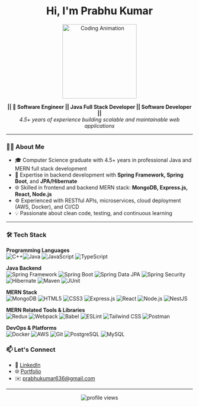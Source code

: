 <!-- GitHub README for profile -->
<h1 align="center">Hi, I'm Prabhu Kumar</h1>
<p align="center">
  <img src="https://cdn-icons-png.flaticon.com/512/226/226777.png" width="200" alt="Coding Animation" />
</p>

<p align="center">
  <b>|| 🚀 Software Engineer || Java Full Stack Developer || Software Developer ||</b><br />
  <i>4.5+ years of experience building scalable and maintainable web applications</i>
</p>

---
### 🧑‍💻 About Me

- 🎓 Computer Science graduate with 4.5+ years in professional Java and MERN full stack development  
- 💼 Expertise in backend development with **Spring Framework, Spring Boot**, and **JPA/Hibernate**  
- 🌐 Skilled in frontend and backend MERN stack: **MongoDB, Express.js, React, Node.js**  
- ⚙️ Experienced with RESTful APIs, microservices, cloud deployment (AWS, Docker), and CI/CD  
- 💡 Passionate about clean code, testing, and continuous learning  
---
<!--
### 📈 GitHub Stats

<p align="center">
  <img src="https://github-readme-stats.vercel.app/api?username=prabhukumar1907&show_icons=true&theme=github_dark&count_private=true&hide=issues" /><img src="https://github-readme-streak-stats.herokuapp.com/?user=prabhukumar1907&theme=dark"/>
</p>
-->

### 🛠️ Tech Stack

**Programming Languages**  
![C++](https://img.shields.io/badge/-C++-black?style=flat-square&logo=c%2B%2B&logoColor=white)![Java](https://img.shields.io/badge/-Java-black?style=flat-square&logo=openjdk&logoColor=white)
 ![JavaScript](https://img.shields.io/badge/-JavaScript-black?style=flat-square&logo=javascript)  ![TypeScript](https://img.shields.io/badge/-TypeScript-black?style=flat-square&logo=typescript)  

**Java Backend**  
![Spring Framework](https://img.shields.io/badge/-Spring_Framework-black?style=flat-square&logo=spring)  ![Spring Boot](https://img.shields.io/badge/-Spring_Boot-black?style=flat-square&logo=springboot)  ![Spring Data JPA](https://img.shields.io/badge/-Spring_Data_JPA-black?style=flat-square&logo=spring)  ![Spring Security](https://img.shields.io/badge/-Spring_Security-black?style=flat-square&logo=spring)  ![Hibernate](https://img.shields.io/badge/-Hibernate-black?style=flat-square&logo=hibernate)  ![Maven](https://img.shields.io/badge/-Maven-black?style=flat-square&logo=apachemaven)  ![JUnit](https://img.shields.io/badge/-JUnit-black?style=flat-square&logo=junit5)  

**MERN Stack**  
![MongoDB](https://img.shields.io/badge/-MongoDB-black?style=flat-square&logo=mongodb) ![HTML5](https://img.shields.io/badge/-HTML5-black?style=flat-square&logo=html5&logoColor=E34F26)
![CSS3](https://img.shields.io/badge/-CSS3-black?style=flat-square&logo=css&logoColor=1572B6) ![Express.js](https://img.shields.io/badge/-Express.js-black?style=flat-square&logo=express)  ![React](https://img.shields.io/badge/-React-black?style=flat-square&logo=react)  ![Node.js](https://img.shields.io/badge/-Node.js-black?style=flat-square&logo=node.js)  ![NestJS](https://img.shields.io/badge/-NestJS-black?style=flat-square&logo=nestjs&logoColor=red)

**MERN Related Tools & Libraries**  
![Redux](https://img.shields.io/badge/-Redux-black?style=flat-square&logo=redux)  ![Webpack](https://img.shields.io/badge/-Webpack-black?style=flat-square&logo=webpack)  ![Babel](https://img.shields.io/badge/-Babel-black?style=flat-square&logo=babel)  ![ESLint](https://img.shields.io/badge/-ESLint-black?style=flat-square&logo=eslint)  ![Tailwind CSS](https://img.shields.io/badge/-Tailwind_CSS-black?style=flat-square&logo=tailwind-css)  ![Postman](https://img.shields.io/badge/-Postman-black?style=flat-square&logo=postman&logoColor=white)


**DevOps & Platforms**  
![Docker](https://img.shields.io/badge/-Docker-black?style=flat-square&logo=docker) ![AWS](https://img.shields.io/badge/AWS-%23FF9900.svg?&logo=amazon-aws&logoColor=white)
  ![Git](https://img.shields.io/badge/-Git-black?style=flat-square&logo=git)  ![PostgreSQL](https://img.shields.io/badge/-PostgreSQL-black?style=flat-square&logo=postgresql) 
  ![MySQL](https://img.shields.io/badge/-MySQL-black?style=flat-square&logo=mysql&logoColor=#FFFFFF) 


### 📫 Let's Connect

- 💼 [LinkedIn](https://www.linkedin.com/in/prabhu-kumar-564768350/)
- 🌐 [Portfolio](https://prabhukumar.com)
- ✉️ prabhukumar636@gmail.com

---

<p align="center">
  <img src="https://komarev.com/ghpvc/?username=prabhukumar1907&color=blueviolet" alt="profile views" />
</p>
